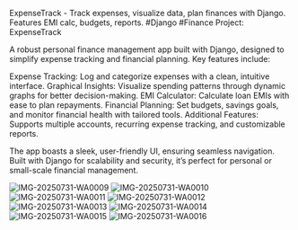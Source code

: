 
ExpenseTrack - Track expenses, visualize data, plan finances with Django. Features EMI calc, budgets, reports. #Django #Finance
Project: ExpenseTrack

A robust personal finance management app built with Django, designed to simplify expense tracking and financial planning. Key features include:

Expense Tracking: Log and categorize expenses with a clean, intuitive interface.
Graphical Insights: Visualize spending patterns through dynamic graphs for better decision-making.
EMI Calculator: Calculate loan EMIs with ease to plan repayments.
Financial Planning: Set budgets, savings goals, and monitor financial health with tailored tools.
Additional Features: Supports multiple accounts, recurring expense tracking, and customizable reports.

The app boasts a sleek, user-friendly UI, ensuring seamless navigation. Built with Django for scalability and security, it’s perfect for personal or small-scale financial management.

![IMG-20250731-WA0009](https://github.com/user-attachments/assets/7bddab31-3486-4a27-a47b-0a1e3f28b651)
![IMG-20250731-WA0010](https://github.com/user-attachments/assets/e5eca20a-aa4d-4454-aaa1-74da0a036668)
![IMG-20250731-WA0011](https://github.com/user-attachments/assets/80e5691a-0c74-47c3-8c3b-fb5e17df6ddb)
![IMG-20250731-WA0012](https://github.com/user-attachments/assets/9a69ae6f-6323-40e4-9992-4133fb32d1f6)
![IMG-20250731-WA0013](https://github.com/user-attachments/assets/7de92533-8b82-4a56-bc4b-2a73c42e932f)
![IMG-20250731-WA0014](https://github.com/user-attachments/assets/a713dc9f-11f0-45d2-aac9-3a6d6f36fad8)
![IMG-20250731-WA0015](https://github.com/user-attachments/assets/db0f7d4c-bf80-4be7-86e3-76e89b3822c8)
![IMG-20250731-WA0016](https://github.com/user-attachments/assets/497ed6f6-b96b-4647-a100-e34c5d99d2b7)
